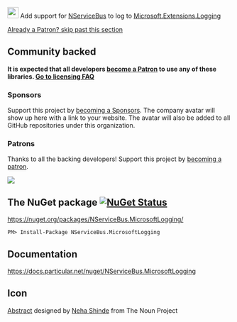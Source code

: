 <img src="https://raw.github.com/NServiceBusExtensions/NServiceBus.MicrosoftLogging/master/src/icon.png" height="25px"> Add support for [NServiceBus](https://particular.net/nservicebus) to log to [Microsoft.Extensions.Logging](https://github.com/aspnet/Logging)

<!--- StartOpenCollectiveBackers -->

[Already a Patron? skip past this section](#endofbacking)


## Community backed

**It is expected that all developers [become a Patron](https://opencollective.com/nservicebusextensions/order/6976) to use any of these libraries. [Go to licensing FAQ](https://github.com/NServiceBusExtensions/Home/blob/master/readme.md#licensingpatron-faq)**


### Sponsors

Support this project by [becoming a Sponsors](https://opencollective.com/nservicebusextensions/order/6972). The company avatar will show up here with a link to your website. The avatar will also be added to all GitHub repositories under this organization.


### Patrons

Thanks to all the backing developers! Support this project by [becoming a patron](https://opencollective.com/nservicebusextensions/order/6976).

<img src="https://opencollective.com/nservicebusextensions/tiers/patron.svg?width=890&avatarHeight=60&button=false">

<!--- EndOpenCollectiveBackers -->
<a href="#" id="endofbacking"></a>

## The NuGet package [![NuGet Status](http://img.shields.io/nuget/v/NServiceBus.MicrosoftLogging.svg?style=flat)](https://www.nuget.org/packages/NServiceBus.MicrosoftLogging/)

https://nuget.org/packages/NServiceBus.MicrosoftLogging/

    PM> Install-Package NServiceBus.MicrosoftLogging


## Documentation

https://docs.particular.net/nuget/NServiceBus.MicrosoftLogging


## Icon

<a href="http://thenounproject.com/term/abstract/847344/" target="_blank">Abstract</a> designed by <a href="https://thenounproject.com/neha.shinde/" target="_blank">Neha Shinde</a> from The Noun Project